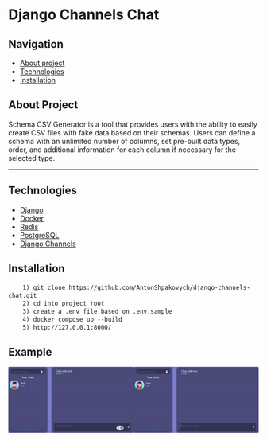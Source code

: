 # Django Channels Chat


## Navigation
- [About project](#about-project)
- [Technologies](#technologies)
- [Installation](#installation)


## About Project
 Schema CSV Generator is a tool that provides users with the ability to easily create CSV files with fake data based on their schemas. Users can define a schema with an unlimited number of columns, set pre-built data types, order, and additional information for each column if necessary for the selected type.
<hr>


## Technologies
- [Django](https://docs.djangoproject.com/)
- [Docker](https://www.docker.com/)
- [Redis](https://redis.io/)
- [PostgreSQL](https://www.postgresql.org/)
- [Django Channels](https://channels.readthedocs.io/en/latest/)

## Installation

```shell
    1) git clone https://github.com/AntonShpakovych/django-channels-chat.git
    2) cd into project root
    3) create a .env file based on .env.sample
    4) docker compose up --build
    5) http://127.0.0.1:8000/
```


## Example
![](readme_example/example.gif)
